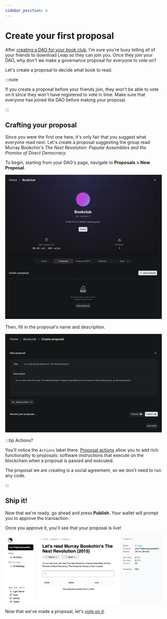 ```yaml
---
sidebar_position: 4
---
```


# Create your first proposal

After [creating a DAO for your book club](./create-a-dao), I'm sure you're busy
telling all of your friends to download Leap so they can join you. Once they
join your DAO, why don't we make a governance proposal for everyone to vote on?

Let's create a proposal to decide what book to read.

:::note

If you create a proposal before your friends join, they won't be able to vote on
it since they won't have registered to vote in time. Make sure that everyone has
joined the DAO before making your proposal.

:::

## Crafting your proposal

Since you were the first one here, it's only fair that you suggest what everyone
read next. Let's create a proposal suggesting the group read Murray Bookchin's
_The Next Revolution: Popular Assemblies and the Promise of Direct Democracy_.

To begin, starting from your DAO's page, navigate to **Proposals > New
Proposal**.

![Create proposal button](/img/quickstart/create-proposal-button.png)

Then, fill in the proposal's name and description.

![Proposal creation form](/img/quickstart/create-proposal-form.png)

:::tip Actions?

You'll notice the `Actions` label there. [Proposal
actions](../governance-proposals#actions) allow you to add rich functionality to
proposals: software instructions that execute on the blockchain when a proposal
is passed and executed.

The proposal we are creating is a social agreement, so we don't need to run any
code.

:::

## Ship it!

Now that we're ready, go ahead and press **Publish**. Your wallet will prompt
you to approve the transaction.

Once you approve it, you'll see that your proposal is live!

![Created proposal](/img/quickstart/create-proposal-done.png)

Now that we've made a proposal, let's [vote on it](./voting).
